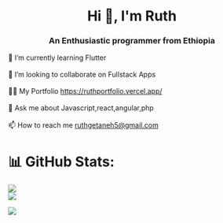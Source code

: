 <h1 align="center">Hi 👋, I'm Ruth</h1>
<h3 align="center">An Enthusiastic programmer from Ethiopia</h3>

🌱 I’m currently learning Flutter<br>
<br>👯 I’m looking to collaborate on Fullstack Apps<br>
<br>👨‍💻 My Portfolio https://ruthportfolio.vercel.app/<br>
<br>💬 Ask me about Javascript,react,angular,php<br><br>
📫 How to reach me ruthgetaneh5@gmail.com



# 📊 GitHub Stats:
![](https://github-readme-streak-stats.herokuapp.com/?user=dot-ruth&theme=dark&hide_border=false)<br/>
![](https://github-readme-stats.vercel.app/api/top-langs/?username=dot-ruth&theme=dark&hide_border=false&include_all_commits=true&count_private=true&layout=compact)

[![](https://visitcount.itsvg.in/api?id=dot-ruth&label=Profile%20Views&color=0&icon=0&pretty=false)](https://visitcount.itsvg.in)

<!-- Proudly created with GPRM ( https://gprm.itsvg.in ) -->
